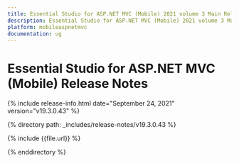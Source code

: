 ```yaml
---
title: Essential Studio for ASP.NET MVC (Mobile) 2021 volume 3 Main Release Notes  
description: Essential Studio for ASP.NET MVC (Mobile) 2021 volume 3 Main Release Notes  
platform: mobileaspnetmvc
documentation: ug
---
```


# Essential Studio for ASP.NET MVC (Mobile)  Release Notes  

{% include release-info.html date="September 24, 2021"  version="v19.3.0.43" %} 


{% directory path: _includes/release-notes/v19.3.0.43 %}

{% include {{file.url}} %}

{% enddirectory %}